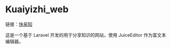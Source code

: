 # Kuaiyizhi_web

链接：[快易知](https://www.kuaiyizhi.cn)

这是一个基于 Laravel 开发的用于分享知识的网站，使用 JuiceEditor 作为富文本编辑器。